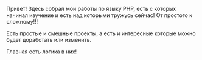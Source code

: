 Привет! 
Здесь собрал мои работы по языку PHP, есть с которых начинал изучение и есть над которыми тружусь сейчас!
От простого к сложному!!!

Есть простые и смешные проекты, а есть и интересные которые можно будет доработать или изменить. 

Главная есть логика в них!
